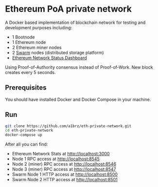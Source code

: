 # Ethereum PoA private network
A Docker based implementation of blockchain network for testing and development purposes including:
- 1 Bootnode
- 1 Ethereum node
- 2 Ethereum miner nodes
- 2 [Swarm](https://swarm-gateways.net/bzz:/theswarm.eth) nodes (distributed storage platform)
- [Ethereum Network Status Dashboard](https://github.com/goerli/ethstats-server)

Using Proof-of-Authority consensus instead of Proof-of-Work.
New block creates every 5 seconds.

## Prerequisites
You should have installed Docker and Docker Compose in your machine.

## Run
```bash
git clone https://github.com/a1brz/eth-private-network.git
cd eth-private-network
docker-compose up
```

After all you can find:
- Ethereum Network Stats at [http://localhost:3000](http://localhost:3000)
- Node 1 RPC access at [http://localhost:8545](http://localhost:8545)
- Node 2 (miner) RPC access at [http://localhost:8546](http://localhost:8546)
- Node 3 (miner) RPC access at [http://localhost:8547](http://localhost:8547)
- Swarm Node 1 HTTP access at [http://localhost:8500](http://localhost:8500)
- Swarm Node 2 HTTP access at [http://localhost:8501](http://localhost:8501)
